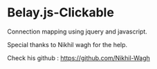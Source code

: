 # Belay.js-Clickable
Connection mapping using jquery and javascript.

Special thanks to Nikhil wagh for the help.

Check his github : https://github.com/Nikhil-Wagh
